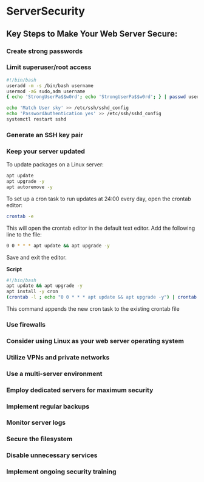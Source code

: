 # ServerSecurity
## Key Steps to Make Your Web Server Secure:
### Create strong passwords
### Limit superuser/root access
```bash
#!/bin/bash
useradd -m -s /bin/bash username
usermod -aG sudo,adm username
{ echo 'StrongUserPa$$w0rd'; echo 'StrongUserPa$$w0rd'; } | passwd username

echo 'Match User sky' >> /etc/ssh/sshd_config
echo 'PasswordAuthentication yes' >> /etc/ssh/sshd_config
systemctl restart sshd
```
### Generate an SSH key pair
### Keep your server updated
To update packages on a Linux server:
```bash
apt update
apt upgrade -y
apt autoremove -y
```
To set up a cron task to run updates at 24:00 every day, open the crontab editor:
```bash
crontab -e
```
This will open the crontab editor in the default text editor. Add the following line to the file:
```bash
0 0 * * * apt update && apt upgrade -y
```
Save and exit the editor.

**Script**

```bash
#!/bin/bash
apt update && apt upgrade -y
apt install -y cron
(crontab -l ; echo "0 0 * * * apt update && apt upgrade -y") | crontab -
```
This command appends the new cron task to the existing crontab file


### Use firewalls
### Consider using Linux as your web server operating system
### Utilize VPNs and private networks
### Use a multi-server environment
### Employ dedicated servers for maximum security
### Implement regular backups
### Monitor server logs
### Secure the filesystem
### Disable unnecessary services
### Implement ongoing security training

